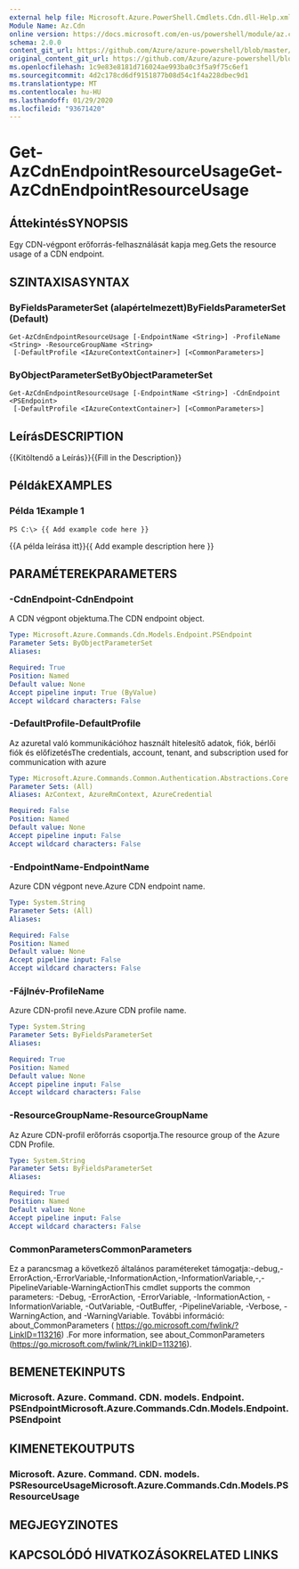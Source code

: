 ```yaml
---
external help file: Microsoft.Azure.PowerShell.Cmdlets.Cdn.dll-Help.xml
Module Name: Az.Cdn
online version: https://docs.microsoft.com/en-us/powershell/module/az.cdn/get-azcdnendpointresourceusage
schema: 2.0.0
content_git_url: https://github.com/Azure/azure-powershell/blob/master/src/Cdn/Cdn/help/Get-AzCdnEndpointResourceUsage.md
original_content_git_url: https://github.com/Azure/azure-powershell/blob/master/src/Cdn/Cdn/help/Get-AzCdnEndpointResourceUsage.md
ms.openlocfilehash: 1c9e83e8181d716024ae993ba0c3f5a9f75c6ef1
ms.sourcegitcommit: 4d2c178cd6df9151877b08d54c1f4a228dbec9d1
ms.translationtype: MT
ms.contentlocale: hu-HU
ms.lasthandoff: 01/29/2020
ms.locfileid: "93671420"
---
```

# <span data-ttu-id="9ea3a-101">Get-AzCdnEndpointResourceUsage</span><span class="sxs-lookup"><span data-stu-id="9ea3a-101">Get-AzCdnEndpointResourceUsage</span></span>

## <span data-ttu-id="9ea3a-102">Áttekintés</span><span class="sxs-lookup"><span data-stu-id="9ea3a-102">SYNOPSIS</span></span>
<span data-ttu-id="9ea3a-103">Egy CDN-végpont erőforrás-felhasználását kapja meg.</span><span class="sxs-lookup"><span data-stu-id="9ea3a-103">Gets the resource usage of a CDN endpoint.</span></span>

## <span data-ttu-id="9ea3a-104">SZINTAXISA</span><span class="sxs-lookup"><span data-stu-id="9ea3a-104">SYNTAX</span></span>

### <span data-ttu-id="9ea3a-105">ByFieldsParameterSet (alapértelmezett)</span><span class="sxs-lookup"><span data-stu-id="9ea3a-105">ByFieldsParameterSet (Default)</span></span>
```
Get-AzCdnEndpointResourceUsage [-EndpointName <String>] -ProfileName <String> -ResourceGroupName <String>
 [-DefaultProfile <IAzureContextContainer>] [<CommonParameters>]
```

### <span data-ttu-id="9ea3a-106">ByObjectParameterSet</span><span class="sxs-lookup"><span data-stu-id="9ea3a-106">ByObjectParameterSet</span></span>
```
Get-AzCdnEndpointResourceUsage [-EndpointName <String>] -CdnEndpoint <PSEndpoint>
 [-DefaultProfile <IAzureContextContainer>] [<CommonParameters>]
```

## <span data-ttu-id="9ea3a-107">Leírás</span><span class="sxs-lookup"><span data-stu-id="9ea3a-107">DESCRIPTION</span></span>
<span data-ttu-id="9ea3a-108">{{Kitöltendő a Leírás}}</span><span class="sxs-lookup"><span data-stu-id="9ea3a-108">{{Fill in the Description}}</span></span>

## <span data-ttu-id="9ea3a-109">Példák</span><span class="sxs-lookup"><span data-stu-id="9ea3a-109">EXAMPLES</span></span>

### <span data-ttu-id="9ea3a-110">Példa 1</span><span class="sxs-lookup"><span data-stu-id="9ea3a-110">Example 1</span></span>
```
PS C:\> {{ Add example code here }}
```

<span data-ttu-id="9ea3a-111">{{A példa leírása itt}}</span><span class="sxs-lookup"><span data-stu-id="9ea3a-111">{{ Add example description here }}</span></span>

## <span data-ttu-id="9ea3a-112">PARAMÉTEREK</span><span class="sxs-lookup"><span data-stu-id="9ea3a-112">PARAMETERS</span></span>

### <span data-ttu-id="9ea3a-113">-CdnEndpoint</span><span class="sxs-lookup"><span data-stu-id="9ea3a-113">-CdnEndpoint</span></span>
<span data-ttu-id="9ea3a-114">A CDN végpont objektuma.</span><span class="sxs-lookup"><span data-stu-id="9ea3a-114">The CDN endpoint object.</span></span>

```yaml
Type: Microsoft.Azure.Commands.Cdn.Models.Endpoint.PSEndpoint
Parameter Sets: ByObjectParameterSet
Aliases:

Required: True
Position: Named
Default value: None
Accept pipeline input: True (ByValue)
Accept wildcard characters: False
```

### <span data-ttu-id="9ea3a-115">-DefaultProfile</span><span class="sxs-lookup"><span data-stu-id="9ea3a-115">-DefaultProfile</span></span>
<span data-ttu-id="9ea3a-116">Az azuretal való kommunikációhoz használt hitelesítő adatok, fiók, bérlői fiók és előfizetés</span><span class="sxs-lookup"><span data-stu-id="9ea3a-116">The credentials, account, tenant, and subscription used for communication with azure</span></span>

```yaml
Type: Microsoft.Azure.Commands.Common.Authentication.Abstractions.Core.IAzureContextContainer
Parameter Sets: (All)
Aliases: AzContext, AzureRmContext, AzureCredential

Required: False
Position: Named
Default value: None
Accept pipeline input: False
Accept wildcard characters: False
```

### <span data-ttu-id="9ea3a-117">-EndpointName</span><span class="sxs-lookup"><span data-stu-id="9ea3a-117">-EndpointName</span></span>
<span data-ttu-id="9ea3a-118">Azure CDN végpont neve.</span><span class="sxs-lookup"><span data-stu-id="9ea3a-118">Azure CDN endpoint name.</span></span>

```yaml
Type: System.String
Parameter Sets: (All)
Aliases:

Required: False
Position: Named
Default value: None
Accept pipeline input: False
Accept wildcard characters: False
```

### <span data-ttu-id="9ea3a-119">-Fájlnév</span><span class="sxs-lookup"><span data-stu-id="9ea3a-119">-ProfileName</span></span>
<span data-ttu-id="9ea3a-120">Azure CDN-profil neve.</span><span class="sxs-lookup"><span data-stu-id="9ea3a-120">Azure CDN profile name.</span></span>

```yaml
Type: System.String
Parameter Sets: ByFieldsParameterSet
Aliases:

Required: True
Position: Named
Default value: None
Accept pipeline input: False
Accept wildcard characters: False
```

### <span data-ttu-id="9ea3a-121">-ResourceGroupName</span><span class="sxs-lookup"><span data-stu-id="9ea3a-121">-ResourceGroupName</span></span>
<span data-ttu-id="9ea3a-122">Az Azure CDN-profil erőforrás csoportja.</span><span class="sxs-lookup"><span data-stu-id="9ea3a-122">The resource group of the Azure CDN Profile.</span></span>

```yaml
Type: System.String
Parameter Sets: ByFieldsParameterSet
Aliases:

Required: True
Position: Named
Default value: None
Accept pipeline input: False
Accept wildcard characters: False
```

### <span data-ttu-id="9ea3a-123">CommonParameters</span><span class="sxs-lookup"><span data-stu-id="9ea3a-123">CommonParameters</span></span>
<span data-ttu-id="9ea3a-124">Ez a parancsmag a következő általános paramétereket támogatja:-debug,-ErrorAction,-ErrorVariable,-InformationAction,-InformationVariable,-,-PipelineVariable-WarningAction</span><span class="sxs-lookup"><span data-stu-id="9ea3a-124">This cmdlet supports the common parameters: -Debug, -ErrorAction, -ErrorVariable, -InformationAction, -InformationVariable, -OutVariable, -OutBuffer, -PipelineVariable, -Verbose, -WarningAction, and -WarningVariable.</span></span> <span data-ttu-id="9ea3a-125">További információ: about_CommonParameters ( https://go.microsoft.com/fwlink/?LinkID=113216) .</span><span class="sxs-lookup"><span data-stu-id="9ea3a-125">For more information, see about_CommonParameters (https://go.microsoft.com/fwlink/?LinkID=113216).</span></span>

## <span data-ttu-id="9ea3a-126">BEMENETEK</span><span class="sxs-lookup"><span data-stu-id="9ea3a-126">INPUTS</span></span>

### <span data-ttu-id="9ea3a-127">Microsoft. Azure. Command. CDN. models. Endpoint. PSEndpoint</span><span class="sxs-lookup"><span data-stu-id="9ea3a-127">Microsoft.Azure.Commands.Cdn.Models.Endpoint.PSEndpoint</span></span>

## <span data-ttu-id="9ea3a-128">KIMENETEK</span><span class="sxs-lookup"><span data-stu-id="9ea3a-128">OUTPUTS</span></span>

### <span data-ttu-id="9ea3a-129">Microsoft. Azure. Command. CDN. models. PSResourceUsage</span><span class="sxs-lookup"><span data-stu-id="9ea3a-129">Microsoft.Azure.Commands.Cdn.Models.PSResourceUsage</span></span>

## <span data-ttu-id="9ea3a-130">MEGJEGYZI</span><span class="sxs-lookup"><span data-stu-id="9ea3a-130">NOTES</span></span>

## <span data-ttu-id="9ea3a-131">KAPCSOLÓDÓ HIVATKOZÁSOK</span><span class="sxs-lookup"><span data-stu-id="9ea3a-131">RELATED LINKS</span></span>
